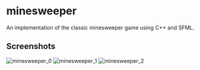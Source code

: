 # minesweeper
An implementation of the classic minesweeper game using C++ and SFML.

## Screenshots

![minesweeper_0](https://user-images.githubusercontent.com/36515465/208435884-bd2d38d5-d9ce-4ef9-8b64-1361fb53ae10.png)
![minesweeper_1](https://user-images.githubusercontent.com/36515465/208435892-b02166ce-9b6d-4724-ba05-a96f718e06ef.png)
![minesweeper_2](https://user-images.githubusercontent.com/36515465/208435895-fbfaa4a5-81b0-4e35-b3c8-81e8c8cbefa6.png)
